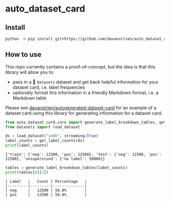 auto_dataset_card
================

<!-- WARNING: THIS FILE WAS AUTOGENERATED! DO NOT EDIT! -->

## Install

``` sh
python -m pip install git+https://github.com/davanstrien/auto_dataset_card.git
```

## How to use

This repo currently contains a proof-of-concept, but the idea is that
this library will allow you to:

- pass in a 🤗 `datasets` dataset and get back helpful information for
  your dataset card, i.e. label frequencies
- optionally format this information in a friendly Markdown format,
  i.e. a Markdown table

Please see
[davanstrien/autogenerated-dataset-card](https://huggingface.co/datasets/davanstrien/autogenerated-dataset-card/blob/main/README.md)
for an example of a dataset card using this library for generating
information for a dataset card.

``` python
from auto_dataset_card.core import generate_label_breakdown_tables, get_label_counts
from datasets import load_dataset

ds = load_dataset("imdb", streaming=True)
label_counts = get_label_counts(ds)
print(label_counts)
```

    {'train': {'neg': 12500, 'pos': 12500}, 'test': {'neg': 12500, 'pos': 12500}, 'unsupervised': {'no label': 50000}}

``` python
tables = generate_label_breakdown_tables(label_counts)
print(tables[0][1])
```

    | Label   |   Count | Percentage   |
    |---------|---------|--------------|
    | neg     |   12500 | 50.0%        |
    | pos     |   12500 | 50.0%        |
